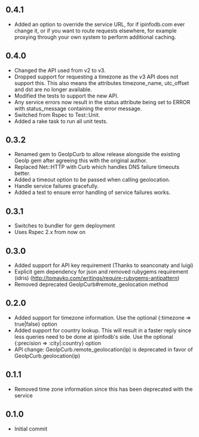 ## 0.4.1

* Added an option to override the service URL, for if ipinfodb.com ever change it, or if you want to route
  requests elsewhere, for example proxying through your own system to perform additional caching.

## 0.4.0

* Changed the API used from v2 to v3.
* Dropped support for requesting a timezone as the v3 API does not support this.
  This also means the attributes timezone_name, utc_offset and dst are no longer
  available.
* Modified the tests to support the new API.
* Any service errors now result in the status attribute being set to ERROR with
  status_message containing the error message.
* Switched from Rspec to Test::Unit.
* Added a rake task to run all unit tests.

## 0.3.2

* Renamed gem to GeoIpCurb to allow release alongside the existing GeoIp gem after agreeing this with the original author.
* Replaced Net::HTTP with Curb which handles DNS failure timeouts better.
* Added a timeout option to be passed when calling geolocation.
* Handle service failures gracefully.
* Added a test to ensure error handling of service failures works.

## 0.3.1

* Switches to bundler for gem deployment
* Uses Rspec 2.x from now on

## 0.3.0

* Added support for API key requirement (Thanks to seanconaty and luigi)
* Explicit gem dependency for json and removed rubygems requirement (idris) (http://tomayko.com/writings/require-rubygems-antipattern)
* Removed deprecated GeoIpCurb#remote_geolocation method

## 0.2.0

* Added support for timezone information. Use the optional {:timezone => true|false} option
* Added support for country lookup. This will result in a faster reply since less queries need
  to be done at ipinfodb's side. Use the optional {:precision => :city|:country} option
* API change: GeoIpCurb.remote_geolocation(ip) is deprecated in favor of GeoIpCurb.geolocation(ip)

## 0.1.1

* Removed time zone information since this has been deprecated with the service

## 0.1.0

* Initial commit
